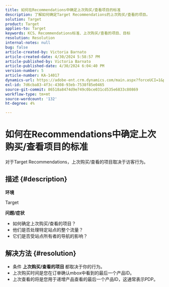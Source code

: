 ```yaml
---
title: 如何在Recommendations中确定上次购买/查看项目的标准
description: 了解如何确定Target Recommendations的上次购买/查看的项目。
solution: Target
product: Target
applies-to: Target
keywords: KCS、Recommendations标准、上次购买/查看的项目、目标
resolution: Resolution
internal-notes: null
bug: false
article-created-by: Victoria Barnato
article-created-date: 4/30/2024 5:58:57 PM
article-published-by: Victoria Barnato
article-published-date: 4/30/2024 6:04:40 PM
version-number: 5
article-number: KA-14017
dynamics-url: https://adobe-ent.crm.dynamics.com/main.aspx?forceUCI=1&pagetype=entityrecord&etn=knowledgearticle&id=f1a4cd4e-1b07-ef11-9f89-000d3a31b84a
exl-id: 7d6cba83-4f3c-4308-93eb-7538f85e0465
source-git-commit: 86518a8474d9e749c0bce031cd535e6833c80869
workflow-type: tm+mt
source-wordcount: '132'
ht-degree: 4%

---
```


# 如何在Recommendations中确定上次购买/查看项目的标准


对于Target Recommendations，上次购买/查看的项目取决于访客行为。

## 描述 {#description}


<b>环境</b>

Target



<b>问题/症状</b>

- 如何确定上次购买/查看的项目？
- 他们是否处理特定站点的整个流量？
- 它们是否受站点所有者的导航的影响？





## 解决方法 {#resolution}


- 条件 <b>上次购买/查看的项目 </b>都取决于你的行为。
- 上次购买时间是您在订单确认mbox中看到的最后一个产品ID。
- 上次查看的将是您用于递增产品查看的最后一个产品ID，这通常表示PDP。
